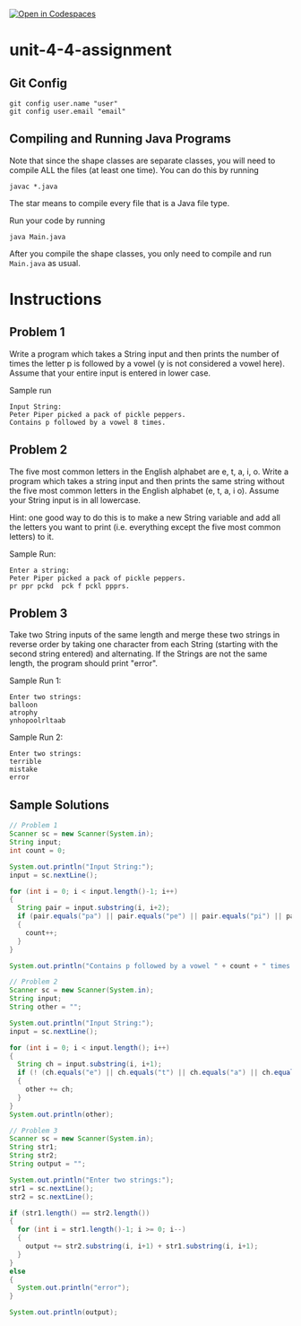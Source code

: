 [![Open in Codespaces](https://classroom.github.com/assets/launch-codespace-2972f46106e565e64193e422d61a12cf1da4916b45550586e14ef0a7c637dd04.svg)](https://classroom.github.com/open-in-codespaces?assignment_repo_id=17093088)
# unit-4-4-assignment

## Git Config
```
git config user.name "user"
git config user.email "email"
```

## Compiling and Running Java Programs
Note that since the shape classes are separate classes, you will need to compile ALL the files (at least one time).  You can do this by running
```
javac *.java
```
The star means to compile every file that is a Java file type.

Run your code by running
```
java Main.java
```

After you compile the shape classes, you only need to compile and run `Main.java` as usual.

# Instructions  

## Problem 1
Write a program which takes a String input and then prints the number of times the letter p is followed by a vowel (y is not considered a vowel here). Assume that your entire input is entered in lower case.

Sample run
```
Input String:
Peter Piper picked a pack of pickle peppers.
Contains p followed by a vowel 8 times.
```

## Problem 2
The five most common letters in the English alphabet are e, t, a, i, o. Write a program which takes a string input and then prints the same string without the five most common letters in the English alphabet (e, t, a, i o).  Assume your String input is in all lowercase.

Hint: one good way to do this is to make a new String variable and add all the letters you want to print (i.e. everything except the five most common letters) to it.

Sample Run:
```
Enter a string:
Peter Piper picked a pack of pickle peppers.
pr ppr pckd  pck f pckl ppprs.
```

## Problem 3
Take two String inputs of the same length and merge these two strings in reverse order by taking one character from each String (starting with the second string entered) and alternating. If the Strings are not the same length, the program should print "error".

Sample Run 1:
```
Enter two strings:
balloon
atrophy
ynhopoolrltaab
```
Sample Run 2:
```
Enter two strings:
terrible
mistake
error
```

## Sample Solutions
```java
// Problem 1
Scanner sc = new Scanner(System.in);
String input;
int count = 0;

System.out.println("Input String:");
input = sc.nextLine();

for (int i = 0; i < input.length()-1; i++)
{
  String pair = input.substring(i, i+2);
  if (pair.equals("pa") || pair.equals("pe") || pair.equals("pi") || pair.equals("po") || pair.equals("pu"))
  {
    count++;
  }
}

System.out.println("Contains p followed by a vowel " + count + " times.");

// Problem 2
Scanner sc = new Scanner(System.in);
String input;
String other = "";

System.out.println("Input String:");
input = sc.nextLine();

for (int i = 0; i < input.length(); i++)
{
  String ch = input.substring(i, i+1);
  if (! (ch.equals("e") || ch.equals("t") || ch.equals("a") || ch.equals("i") || ch.equals("o")) )
  {
    other += ch;
  }
}
System.out.println(other);

// Problem 3
Scanner sc = new Scanner(System.in);
String str1;
String str2;
String output = "";

System.out.println("Enter two strings:");
str1 = sc.nextLine();
str2 = sc.nextLine();

if (str1.length() == str2.length())
{
  for (int i = str1.length()-1; i >= 0; i--)
  {
    output += str2.substring(i, i+1) + str1.substring(i, i+1);
  }
}
else
{
  System.out.println("error");
}

System.out.println(output);
```
